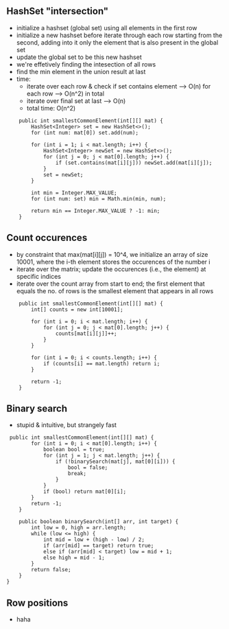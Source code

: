 ## HashSet "intersection"
- initialize a hashset (global set) using all elements in the first row 
- initialize a new hashset before iterate through each row starting from the second, adding into it only the element that is also present in the global set
- update the global set to be this new hashset
- we're effetively finding the intesection of all rows
- find the min element in the union result at last
- time: 
  - iterate over each row & check if set contains element --> O(n) for each row --> O(n^2) in total
  - iterate over final set at last --> O(n)
  - total time: O(n^2)

```
    public int smallestCommonElement(int[][] mat) {
        HashSet<Integer> set = new HashSet<>();
        for (int num: mat[0]) set.add(num);
        
        for (int i = 1; i < mat.length; i++) {
            HashSet<Integer> newSet = new HashSet<>();
            for (int j = 0; j < mat[0].length; j++) {
                if (set.contains(mat[i][j])) newSet.add(mat[i][j]);
            }
            set = newSet;
        }
        
        int min = Integer.MAX_VALUE;
        for (int num: set) min = Math.min(min, num);
        
        return min == Integer.MAX_VALUE ? -1: min;
    }
```

## Count occurences 
- by constraint that max(mat[i][j]) = 10^4, we initialize an array of size 10001, where the i-th element stores the occurences of the number i
- iterate over the matrix; update the occurences (i.e., the element) at specific indices
- iterate over the count array from start to end; the first element that equals the no. of rows is the smallest element that appears in all rows

```
    public int smallestCommonElement(int[][] mat) {
        int[] counts = new int[10001];
        
        for (int i = 0; i < mat.length; i++) {
            for (int j = 0; j < mat[0].length; j++) {
                counts[mat[i][j]]++;
            }
        }
        
        for (int i = 0; i < counts.length; i++) {
            if (counts[i] == mat.length) return i;
        }
        
        return -1;
    }
```

## Binary search
- stupid & intuitive, but strangely fast
```
 public int smallestCommonElement(int[][] mat) {
        for (int i = 0; i < mat[0].length; i++) {
            boolean bool = true;
            for (int j = 1; j < mat.length; j++) {
                if (!binarySearch(mat[j], mat[0][i])) {
                    bool = false;
                    break;
                }
            }
            if (bool) return mat[0][i];
        }
        return -1;
    }
    
    public boolean binarySearch(int[] arr, int target) {
        int low = 0, high = arr.length;
        while (low <= high) {
            int mid = low + (high - low) / 2;
            if (arr[mid] == target) return true;
            else if (arr[mid] < target) low = mid + 1;
            else high = mid - 1;
        }
        return false;
    }
}
```

## Row positions
- haha 
```
```
